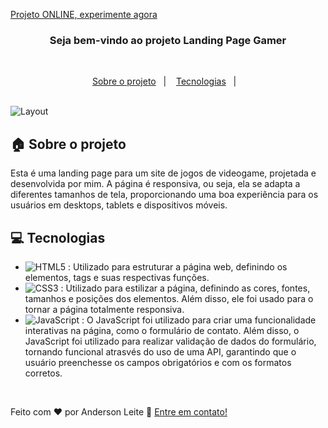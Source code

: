[Projeto ONLINE, experimente agora](https://anderdev-github.github.io/landing-page-gamer/) <br>


<h3 align="center">
  Seja bem-vindo ao projeto Landing Page Gamer
</h3>

<br>

<p align="center">
  <a href="#house-Sobre-o-projeto">Sobre o projeto</a>&nbsp;&nbsp;&nbsp;|&nbsp;&nbsp;&nbsp;
  <a href="#computer-Tecnologias">Tecnologias</a>&nbsp;&nbsp;&nbsp;|&nbsp;&nbsp;&nbsp;
</p>

<br>

<img alt="Layout" src="">
<br>


## :house: Sobre o projeto

Esta é uma landing page para um site de jogos de videogame, projetada e desenvolvida por mim. A página é responsiva, ou seja, ela se adapta a diferentes tamanhos de tela, proporcionando uma boa experiência para os usuários em desktops, tablets e dispositivos móveis.

## :computer: Tecnologias

- ![HTML5](https://img.shields.io/badge/-HTML5-E34F26?style=flat-square&logo=html5&logoColor=white) : Utilizado para estruturar a página web, definindo os elementos, tags e suas respectivas funções.
- ![CSS3](https://img.shields.io/badge/-CSS3-1572B6?style=flat-square&logo=css3) : Utilizado para estilizar a página, definindo as cores, fontes, tamanhos e posições dos elementos. Além disso, ele foi usado para o tornar a página totalmente responsiva.
- ![JavaScript](https://img.shields.io/badge/-JavaScript-black?style=flat-square&logo=javascript) : O JavaScript foi utilizado para criar uma funcionalidade interativas na página, como o formulário de contato. Além disso, o JavaScript foi utilizado para realizar validação de dados do formulário, tornando funcional atrasvés do uso de uma API, garantindo que o usuário preenchesse os campos obrigatórios e com os formatos corretos.

<br>





Feito com ♥ por Anderson Leite :wave: [Entre em contato!](https://www.linkedin.com/in/andersondiasleite/)
